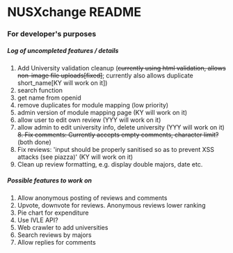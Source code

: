 # NUSXchange README
### For developer's purposes
##### Log of uncompleted features / details
1. Add University validation cleanup (~~currently using html validation, allows non-image file uploads[fixed]~~; currently also allows duplicate short_name[KY will work on it]) 
2. search function
3. get name from openid
4. remove duplicates for module mapping (low priority)
5. admin version of module mapping page (KY will work on it)
6. allow user to edit own review (YYY will work on it)
7. allow admin to edit university info, delete university (YYY will work on it)
~~8. Fix comments: Currently accepts empty comments, character limit?~~ (both done)
9. Fix reviews: 'input should be properly sanitised so as to prevent XSS attacks (see piazza)' (KY will work on it)
10. Clean up review formatting, e.g. display double majors, date etc.

##### Possible features to work on
1. Allow anonymous posting of reviews and comments
2. Upvote, downvote for reviews. Anonymous reviews lower ranking
3. Pie chart for expenditure
4. Use IVLE API?
5. Web crawler to add universities
6. Search reviews by majors
7. Allow replies for comments
